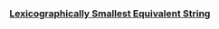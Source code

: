 ### [Lexicographically Smallest Equivalent String](https://leetcode.com/problems/lexicographically-smallest-equivalent-string)

